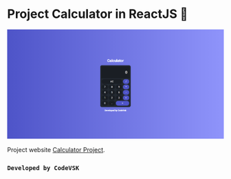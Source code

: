 # Project Calculator in ReactJS 📱

<img src="https://github.com/CodeVsk/CodeVsk/blob/main/calculatorbanner.PNG?raw=true" alt="banner calculator react">

Project website [Calculator Project](#).
### `Developed by CodeVSK`